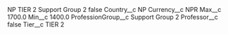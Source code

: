 <?xml version="1.0" encoding="UTF-8"?>
<CustomMetadata xmlns="http://soap.sforce.com/2006/04/metadata" xmlns:xsi="http://www.w3.org/2001/XMLSchema-instance" xmlns:xsd="http://www.w3.org/2001/XMLSchema">
    <label>NP TIER 2 Support Group 2</label>
    <protected>false</protected>
    <values>
        <field>Country__c</field>
        <value xsi:type="xsd:string">NP</value>
    </values>
    <values>
        <field>Currency__c</field>
        <value xsi:type="xsd:string">NPR</value>
    </values>
    <values>
        <field>Max__c</field>
        <value xsi:type="xsd:double">1700.0</value>
    </values>
    <values>
        <field>Min__c</field>
        <value xsi:type="xsd:double">1400.0</value>
    </values>
    <values>
        <field>ProfessionGroup__c</field>
        <value xsi:type="xsd:string">Support Group 2</value>
    </values>
    <values>
        <field>Professor__c</field>
        <value xsi:type="xsd:boolean">false</value>
    </values>
    <values>
        <field>Tier__c</field>
        <value xsi:type="xsd:string">TIER 2</value>
    </values>
</CustomMetadata>
